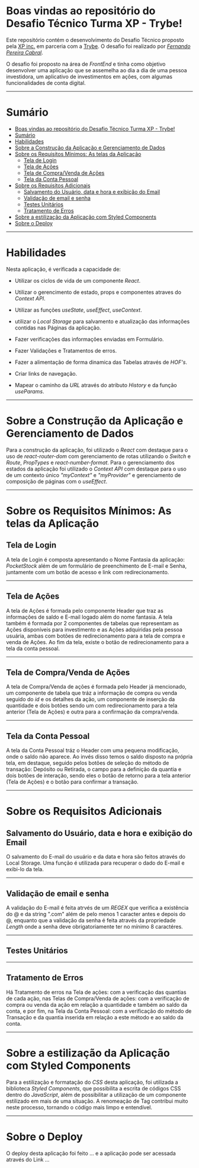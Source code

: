 # Boas vindas ao repositório do Desafio Técnico Turma XP - Trybe!

Este repositório contém o desenvolvimento do Desafio Técnico proposto pela [XP inc.](https://www.xpinc.com/) em parceria com a [Trybe](https://www.betrybe.com). O desafio foi realizado por _[Fernando Pereira Cabral](https://www.linkedin.com/in/fernandopcabral)_.

O desafio foi proposto na área de _FrontEnd_ e tinha como objetivo desenvolver uma aplicação que se assemelha ao dia a dia de uma pessoa investidora, um aplicativo de investimentos em ações, com algumas funcionalidades de conta digital.

---

# Sumário

- [Boas vindas ao repositório do Desafio Técnico Turma XP - Trybe!](#boas-vindas-ao-repositório-do-desafio-técnico-turma-xp-trybe)
- [Sumário](#sumario)
- [Habilidades](#habilidades)
- [Sobre a Construção da Aplicação e Gerenciamento de Dados](#sobre-a-construção-da-aplicação-e-gerenciamento-de-dados)
- [Sobre os Requisitos Mínimos: As telas da Aplicação](#sobre-os-requisitos-mínimos-as-telas-da-aplicação)
   - [Tela de Login](#tela-de-login)
   - [Tela de Ações](#tela-de-ações)
   - [Tela de Compra/Venda de Ações](#tela-de-compra-venda-de-ações)
   - [Tela da Conta Pessoal](#tela-da-conta-pessoal)
- [Sobre os Requisitos Adicionais](#sobre-os-requisitos-adicionais)
   - [Salvamento do Usuário, data e hora e exibição do Email](#salvamento-do-usuário-data-e-hora-e-exibição-do-email)
   - [Validação de email e senha](#validação-de-email-e-senha)
   - [Testes Unitários](#testes-unitários)
   - [Tratamento de Erros](#tratamento-de-erros)
- [Sobre a estilização da Aplicação com Styled Components](#sobre-a-estilização-da-aplicação-com-styled-components)
- [Sobre o Deploy](#sobre-o-deploy)


---

# Habilidades

Nesta aplicação, é verificada a capacidade de:

 * Utilizar os ciclos de vida de um componente _React_.
 
 * Utilizar o gerencimento de estado, props e componentes atraves do _Context API_.
 
 * Utilizar as funções _useState_, _useEffect_, _useContext_.
 
 * utilizar o _Local Storage_ para salvamento e atualização das informações contidas nas Páginas da aplicação.
 
 * Fazer verificações das informações enviadas em Formulário.
 
 * Fazer Validações e Tratamentos de erros.
 
 * Fazer a alimentação de forma dinamica das Tabelas através de _HOF's_.
 
 * Criar links de navegação.
 
 * Mapear o caminho da _URL_ através do atributo _History_ e da função _useParams_.
 
 ---

# Sobre a Construção da Aplicação e Gerenciamento de Dados

Para a construção da aplicação, foi utilizado o _React_ com destaque para o uso de _react-router-dom_ com gerenciamento de rotas utilizando o _Switch_ e _Route_, _PropTypes_ e _react-number-format_. Para o gerenciamento dos estados da aplicação foi utilizado o _Context API_ com destaque para o uso de um contexto único _"myContext"_ e _"myProvider"_ e gerenciamento de composição de páginas com o _useEffect_.

---

# Sobre os Requisitos Mínimos: As telas da Aplicação

## Tela de Login

A tela de Login é composta apresentando o Nome Fantasia da aplicação: _PocketStock_ além de um formulário de preenchimento de E-mail e Senha, juntamente com um botão de acesso e link com redirecionamento.

---

## Tela de Ações

A tela de Ações é formada pelo componente Header que traz as informações de saldo e E-mail logado além do nome fantasia. A tela também é formada por 2 componentes de tabelas que representam as Ações disponíveis para investimento e as Ações adquiridas pela pessoa usuária, ambas com botões de redirecionamento para a tela de compra e venda de Ações. Ao fim da tela, existe o botão de redirecionamento para a tela da conta pessoal.

---

## Tela de Compra/Venda de Ações

A tela de Compra/Venda de ações é formada pelo Header já mencionado, um componente de tabela que tráz a informação de compra ou venda seguido do _id_ e os detalhes da ação, um componente de inserção da quantidade e dois botões sendo um com redirecionamento para a tela anterior (Tela de Ações) e outra para a confirmação da compra/venda.

---

## Tela da Conta Pessoal

A tela da Conta Pessoal tráz o Header com uma pequena modificação, onde o saldo não aparece. Ao invés disso temos o saldo disposto na própria tela, em destaque, seguido pelos botões de seleção do método de transação: Depósito ou Retirada, o campo para a definição da quantia e dois botões de interação, sendo eles o botão de retorno para a tela anterior (Tela de Ações) e o botão para confirmar a transação.

---

# Sobre os Requisitos Adicionais

## Salvamento do Usuário, data e hora e exibição do Email

O salvamento do E-mail do usuário e da data e hora são feitos através do Local Storage. Uma função é utilizada para recuperar o dado do E-mail e exibi-lo da tela.

---

## Validação de email e senha

A validação do E-mail é feita atrvés de um _REGEX_ que verifica a existência do @ e da string ".com" além de pelo menos 1 caracter antes e depois do @, enquanto que a validação da senha é feita através da propriedade _Length_ onde a senha deve obrigatoriamente ter no mínimo 8 caractéres.

---

## Testes Unitários

---

## Tratamento de Erros

Há Tratamento de erros na Tela de ações: com a verificação das quantias de cada ação, nas Telas de Compra/Venda de ações: com a verificação de compra ou venda da ação em relação a quantidade e também ao saldo da conta, e por fim, na Tela da Conta Pessoal: com a verificação do método de Transação e da quantia inserida em relação a este método e ao saldo da conta.

---

# Sobre a estilização da Aplicação com Styled Components

Para a estilização e formatação do _CSS_ desta aplicação, foi utilizada a biblioteca _Styled Components_, que possibilita a escrita de códigos CSS dentro do _JavaScript_, além de possibilitar a utilização de um componente estilizado em mais de uma situação. A renomeação de Tag contribui muito neste processo, tornando o código mais limpo e entendível.

---

# Sobre o Deploy

O deploy desta aplicação foi feito ... e a aplicação pode ser acessada através do Link ... 

